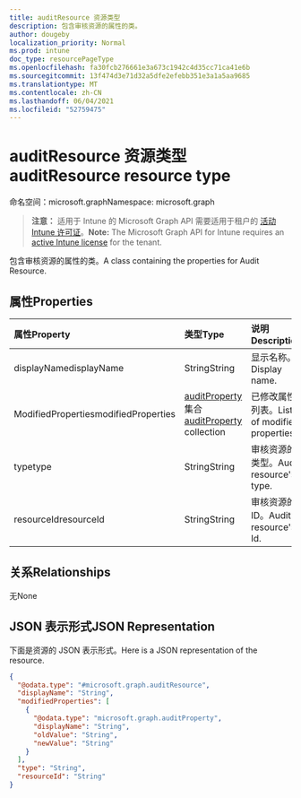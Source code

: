 ```yaml
---
title: auditResource 资源类型
description: 包含审核资源的属性的类。
author: dougeby
localization_priority: Normal
ms.prod: intune
doc_type: resourcePageType
ms.openlocfilehash: fa30fcb276661e3a673c1942c4d35cc71ca41e6b
ms.sourcegitcommit: 13f474d3e71d32a5dfe2efebb351e3a1a5aa9685
ms.translationtype: MT
ms.contentlocale: zh-CN
ms.lasthandoff: 06/04/2021
ms.locfileid: "52759475"
---
```

# <a name="auditresource-resource-type"></a><span data-ttu-id="61818-103">auditResource 资源类型</span><span class="sxs-lookup"><span data-stu-id="61818-103">auditResource resource type</span></span>

<span data-ttu-id="61818-104">命名空间：microsoft.graph</span><span class="sxs-lookup"><span data-stu-id="61818-104">Namespace: microsoft.graph</span></span>

> <span data-ttu-id="61818-105">**注意：** 适用于 Intune 的 Microsoft Graph API 需要适用于租户的 [活动 Intune 许可证](https://go.microsoft.com/fwlink/?linkid=839381)。</span><span class="sxs-lookup"><span data-stu-id="61818-105">**Note:** The Microsoft Graph API for Intune requires an [active Intune license](https://go.microsoft.com/fwlink/?linkid=839381) for the tenant.</span></span>

<span data-ttu-id="61818-106">包含审核资源的属性的类。</span><span class="sxs-lookup"><span data-stu-id="61818-106">A class containing the properties for Audit Resource.</span></span>

## <a name="properties"></a><span data-ttu-id="61818-107">属性</span><span class="sxs-lookup"><span data-stu-id="61818-107">Properties</span></span>
|<span data-ttu-id="61818-108">属性</span><span class="sxs-lookup"><span data-stu-id="61818-108">Property</span></span>|<span data-ttu-id="61818-109">类型</span><span class="sxs-lookup"><span data-stu-id="61818-109">Type</span></span>|<span data-ttu-id="61818-110">说明</span><span class="sxs-lookup"><span data-stu-id="61818-110">Description</span></span>|
|:---|:---|:---|
|<span data-ttu-id="61818-111">displayName</span><span class="sxs-lookup"><span data-stu-id="61818-111">displayName</span></span>|<span data-ttu-id="61818-112">String</span><span class="sxs-lookup"><span data-stu-id="61818-112">String</span></span>|<span data-ttu-id="61818-113">显示名称。</span><span class="sxs-lookup"><span data-stu-id="61818-113">Display name.</span></span>|
|<span data-ttu-id="61818-114">ModifiedProperties</span><span class="sxs-lookup"><span data-stu-id="61818-114">modifiedProperties</span></span>|<span data-ttu-id="61818-115">[auditProperty](../resources/intune-auditing-auditproperty.md) 集合</span><span class="sxs-lookup"><span data-stu-id="61818-115">[auditProperty](../resources/intune-auditing-auditproperty.md) collection</span></span>|<span data-ttu-id="61818-116">已修改属性列表。</span><span class="sxs-lookup"><span data-stu-id="61818-116">List of modified properties.</span></span>|
|<span data-ttu-id="61818-117">type</span><span class="sxs-lookup"><span data-stu-id="61818-117">type</span></span>|<span data-ttu-id="61818-118">String</span><span class="sxs-lookup"><span data-stu-id="61818-118">String</span></span>|<span data-ttu-id="61818-119">审核资源的类型。</span><span class="sxs-lookup"><span data-stu-id="61818-119">Audit resource's type.</span></span>|
|<span data-ttu-id="61818-120">resourceId</span><span class="sxs-lookup"><span data-stu-id="61818-120">resourceId</span></span>|<span data-ttu-id="61818-121">String</span><span class="sxs-lookup"><span data-stu-id="61818-121">String</span></span>|<span data-ttu-id="61818-122">审核资源的 ID。</span><span class="sxs-lookup"><span data-stu-id="61818-122">Audit resource's Id.</span></span>|

## <a name="relationships"></a><span data-ttu-id="61818-123">关系</span><span class="sxs-lookup"><span data-stu-id="61818-123">Relationships</span></span>
<span data-ttu-id="61818-124">无</span><span class="sxs-lookup"><span data-stu-id="61818-124">None</span></span>

## <a name="json-representation"></a><span data-ttu-id="61818-125">JSON 表示形式</span><span class="sxs-lookup"><span data-stu-id="61818-125">JSON Representation</span></span>
<span data-ttu-id="61818-126">下面是资源的 JSON 表示形式。</span><span class="sxs-lookup"><span data-stu-id="61818-126">Here is a JSON representation of the resource.</span></span>
<!-- {
  "blockType": "resource",
  "@odata.type": "microsoft.graph.auditResource"
}
-->
``` json
{
  "@odata.type": "#microsoft.graph.auditResource",
  "displayName": "String",
  "modifiedProperties": [
    {
      "@odata.type": "microsoft.graph.auditProperty",
      "displayName": "String",
      "oldValue": "String",
      "newValue": "String"
    }
  ],
  "type": "String",
  "resourceId": "String"
}
```




